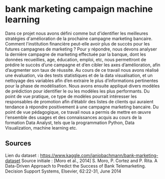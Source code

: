 # bank marketing campaign machine learning

Dans ce projet nous avons défini comme but d'identifier les meilleures stratégies d'amélioration de la prochaine campagne marketing bancaire. Comment l'institution financière peut-elle avoir plus de succès pour les futures campagnes de marketing ? Pour y répondre, nous devons analyser la dernière campagne de marketing effectuée par la banque, dont les données recueillies, age, éducation, emploi, etc, nous permettront de prédire le succès d’une campagne et d’en cibler les axes d’amélioration, afin d’augmenter son taux de réussite. 
Au cours de ce travail nous avons réalisé une évaluation, via des tests statistiques et de la data visualisation, et un nettoyage des variables afin d’en extraire le plus d’informations pertinentes pour la phase de modélisation. Nous avons ensuite appliqué divers modèles de prédiction pour identifier le ou les modèles les plus performants.
Du point de vue pratique, ce type de modèles pourrait intéresser les responsables de promotion afin d’établir des listes de clients qui auraient tendance à répondre positivement à une campagne marketing bancaire.
Du point de vue pédagogique, ce travail nous a permis de mettre en œuvre l'ensemble des usages et des connaissances acquis au cours de la formation Data Analyst, tels que la programmation Python, Data Visualization, machine learning etc.

## Sources

Lien du dataset : https://www.kaggle.com/janiobachmann/bank-marketing-dataset
Source initiale : [Moro et al., 2014] S. Moro, P. Cortez and P. Rita. A Data-Driven Approach to Predict the Success of Bank Telemarketing. Decision Support Systems, Elsevier, 62:22-31, June 2014
